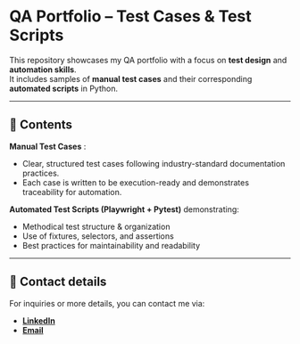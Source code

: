 # QA Portfolio – Test Cases & Test Scripts

This repository showcases my QA portfolio with a focus on **test design** and **automation skills**.  
It includes samples of **manual test cases** and their corresponding **automated scripts** in Python.

---

## 📖 Contents

**Manual Test Cases** :
  - Clear, structured test cases following industry-standard documentation practices.  
  - Each case is written to be execution-ready and demonstrates traceability for automation.  

**Automated Test Scripts (Playwright + Pytest)** demonstrating:
  - Methodical test structure & organization  
  - Use of fixtures, selectors, and assertions  
  - Best practices for maintainability and readability

---

## 📩 Contact details

For inquiries or more details, you can contact me via:  
- [**LinkedIn**](www.linkedin.com/in/marta-czarnecka-40406878) 
- [**Email**](martaczarneckaqa@gmail.com)
